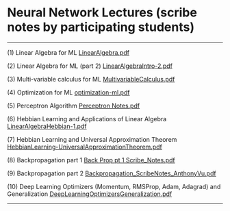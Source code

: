 # Neural Network Lectures (scribe notes by participating students)
---
(1) Linear Algebra for ML [LinearAlgebra.pdf](https://github.com/user-attachments/files/20746575/LinearAlgebra.pdf)

(2) Linear Algebra for ML (part 2) [LinearAlgebraIntro-2.pdf](https://github.com/user-attachments/files/20746597/LinearAlgebraIntro-2.pdf)

(3) Multi-variable calculus for ML [MultivariableCalculus.pdf](https://github.com/user-attachments/files/20746591/MultivariableCalculus.pdf)

(4) Optimization for ML [optimization-ml.pdf](https://github.com/user-attachments/files/20746569/optimization-ml.pdf)

(5) Perceptron Algorithm [Perceptron Notes.pdf](https://github.com/user-attachments/files/20746656/Perceptron.Notes.pdf)

(6) Hebbian Learning and Applications of Linear Algebra [LinearAlgebraHebbian-1.pdf](https://github.com/user-attachments/files/20746670/LinearAlgebraHebbian-1.pdf)

(7) Hebbian Learning and Universal Approximation Theorem [HebbianLearning-UniversalApproximationTheorem.pdf](https://github.com/user-attachments/files/20746582/HebbianLearning-UniversalApproximationTheorem.pdf)

(8) Backpropagation part 1 [Back Prop pt 1 Scribe_Notes.pdf](https://github.com/user-attachments/files/20746661/Back.Prop.pt.1.Scribe_Notes.pdf)

(9) Backpropagation part 2 [Backpropagation_ScribeNotes_AnthonyVu.pdf](https://github.com/user-attachments/files/20746674/Backpropagation_ScribeNotes_AnthonyVu.pdf)

(10) Deep Learning Optimizers (Momentum, RMSProp, Adam, Adagrad) and Generalization [DeepLearningOptimizersGeneralization.pdf](https://github.com/user-attachments/files/20746695/DeepLearningOptimizersGeneralization.pdf)


---

